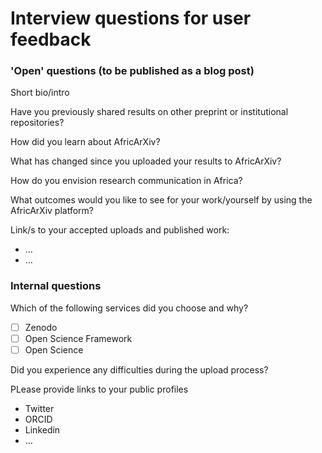 # Interview questions for user feedback

### 'Open' questions (to be published as a blog post)

Short bio/intro

Have you previously shared results on other preprint or institutional repositories?

How did you learn about AfricArXiv?

What has changed since you uploaded your results to AfricArXiv?

How do you envision research communication in Africa?

What outcomes would you like to see for your work/yourself by using the AfricArXiv platform? 

Link/s to your accepted uploads and published work: 
- …
- …


### Internal questions

Which of the following services did you choose and why?
- [ ] Zenodo
- [ ] Open Science Framework
- [ ] Open Science

Did you experience any difficulties during the upload process?

PLease provide links to your public profiles
- Twitter
- ORCID
- Linkedin
- …
